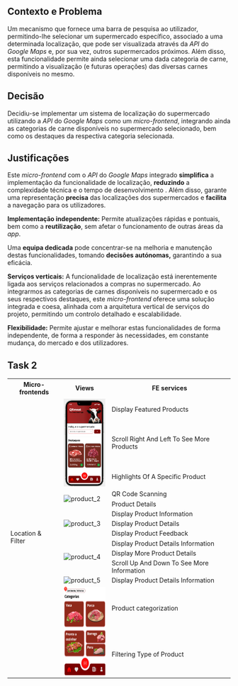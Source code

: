 ## Contexto e Problema

Um mecanismo que fornece uma barra de pesquisa ao utilizador, permitindo-lhe selecionar um supermercado específico, associado a uma determinada localização, que pode ser visualizada através da *API* do *Google Maps* e, por sua vez, outros supermercados próximos. Além disso, esta funcionalidade permite ainda selecionar uma dada categoria de carne, permitindo a visualização (e futuras operações) das diversas carnes disponíveis no mesmo.

## Decisão

Decidiu-se implementar um sistema de localização do supermercado utilizando a *API* do *Google Maps* como um *micro-frontend*, integrando ainda as categorias de carne disponíveis no supermercado selecionado, bem como os destaques da respectiva categoria selecionada.

## Justificações

Este *micro-frontend* com o *API* do *Google Maps* integrado **simplifica** a implementação da funcionalidade de localização, **reduzindo** a complexidade técnica e o tempo de desenvolvimento . Além disso, garante uma representação **precisa** das localizações dos supermercados e **facilita** a navegação para os utilizadores.

**Implementação independente:** Permite atualizações rápidas e pontuais, bem como a **reutilização**, sem afetar o funcionamento de outras áreas da *app*.

Uma **equipa dedicada** pode concentrar-se na melhoria e manutenção destas funcionalidades, tomando **decisões autónomas,** garantindo a sua eficácia.

**Serviços verticais:** A funcionalidade de localização está inerentemente ligada aos serviços relacionados a compras no supermercado. Ao integrarmos as categorias de carnes disponíveis no supermercado e os seus respectivos destaques, este *micro-frontend* oferece uma solução integrada e coesa, alinhada com a arquitetura vertical de serviços do projeto, permitindo um controlo detalhado e escalabilidade.

**Flexibilidade:** Permite ajustar e melhorar estas funcionalidades de forma independente, de forma a responder às necessidades, em constante mudança, do mercado e dos utilizadores.

## Task 2

<table>
  <tr>
    <th>Micro-frontends</th>
    <th>Views</th>
    <th>FE services</th>
  </tr>
  <tr>
    <td rowspan="18">Location & Filter</td>
    <td rowspan="3"><img src="./Location_1.png" alt="location_1" width="100" height="200"></td>
    <td>Display Featured Products</td>
  </tr>
   <tr>
    <td>Scroll Right And Left To See More Products </td>
  </tr>
   <tr>
    <td>Highlights Of A Specific Product </td>
  </tr>
    <td rowspan="2"><img src="./Product_2.png" alt="product_2" width="100" height="200"></td>
    <td>QR Code Scanning</td>
  </tr>
  <tr>
    <td>Product Details </td>
  </tr>
    <td rowspan="3"><img src="./Product_3.png" alt="product_3" width="100" height="200"></td>
    <td>Display Product Information </td>
  </tr>
  <tr>
    <td>Display Product Details</td>
  </tr>
   <tr>
    <td>Display Product Feedback</td>
  </tr>
    <td rowspan="3"><img src="./Product_4.png" alt="product_4" width="100" height="200"></td>
    <td>Display Product Details Information</td>
  </tr>
  <tr>
    <td>Display More Product Details</td>
  </tr>
  <tr>
    <td>Scroll Up And Down To See More Information</td>
  </tr>
   </tr>
    <td rowspan="1"><img src="./Product_5.png" alt="product_5" width="100" height="200"></td>
    <td>Display Product Details Information</td>
  </tr>
 <td rowspan="2"><img src="./Location_4.jpg" alt="location_4" width="100" height="200"></td>
    <td>Product categorization</td>
  </tr>
  <tr>
    <td>Filtering Type of Product</td>
  </tr>
</table>

